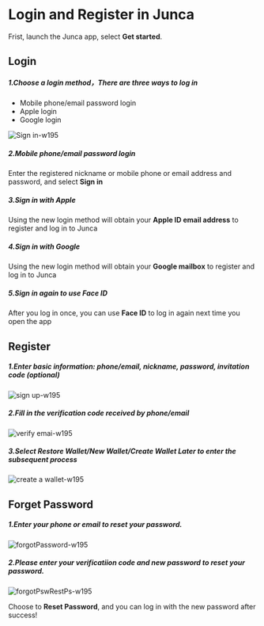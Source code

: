 # Login and Register in Junca

Frist, launch the Junca app, select **Get started**.

## Login
##### 1.Choose a login method，There are three ways to log in
* Mobile phone/email password login
* Apple login
* Google login

![Sign in-w195](media/Sign%20in.png)

##### 2.Mobile phone/email password login
Enter the registered nickname or mobile phone or email address and password, and select **Sign in**

##### 3.Sign in with Apple
Using the new login method will obtain your **Apple ID email address** to register and log in to Junca

##### 4.Sign in with Google
Using the new login method will obtain your **Google mailbox** to register and log in to Junca

##### 5.Sign in again to use Face ID
After you log in once, you can use **Face ID** to log in again next time you open the app

## Register
##### 1.Enter basic information: phone/email, nickname, password, invitation code (optional)
![sign up-w195](media/sign%20up.png)

##### 2.Fill in the verification code received by phone/email
![verify emai-w195](media/verify%20email.png)


##### 3.Select Restore Wallet/New Wallet/Create Wallet Later to enter the subsequent process
![create a wallet-w195](media/create%20a%20wallet.png)

## Forget Password
##### 1.Enter your phone or email to reset your password.
![forgotPassword-w195](media/forgotPassword.png)

##### 2.Please enter your verificatiion code and new password to reset your password.
![forgotPswRestPs-w195](media/forgotPswRestPsw.png)

Choose to **Reset Password**, and you can log in with the new password after success!



